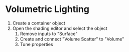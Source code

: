 # Volumetric Lighting

1. Create a container object
2. Open the shading editor and select the object
   1. Remove inputs to "Surface"
   2. Create and connect "Volume Scatter" to "Volume"
   3. Tune properties
